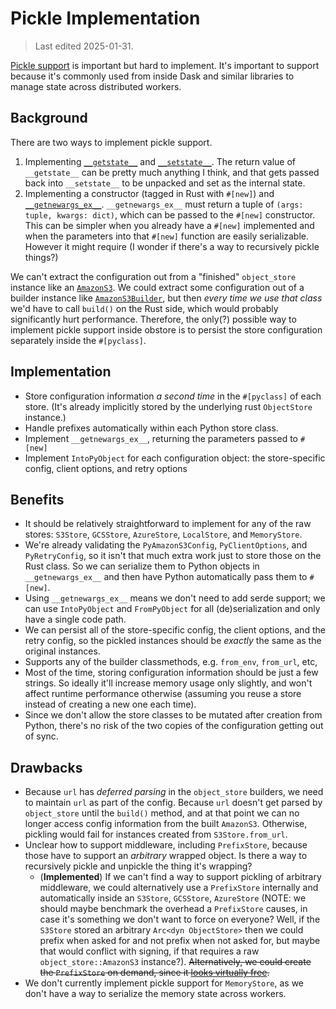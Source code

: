 # Pickle Implementation

> Last edited 2025-01-31.

[Pickle support](https://github.com/developmentseed/obstore/issues/125) is important but hard to implement. It's important to support because it's commonly used from inside Dask and similar libraries to manage state across distributed workers.

## Background

There are two ways to implement pickle support.

1. Implementing [`__getstate__`](https://docs.python.org/3/library/pickle.html#object.__getstate__) and [`__setstate__`](https://docs.python.org/3/library/pickle.html#object.__setstate__). The return value of `__getstate__` can be pretty much anything I think, and that gets passed back into `__setstate__` to be unpacked and set as the internal state.
2. Implementing a constructor (tagged in Rust with `#[new]`) and [`__getnewargs_ex__`](https://docs.python.org/3/library/pickle.html#object.__getnewargs_ex__). `__getnewargs_ex__` must return a tuple of `(args: tuple, kwargs: dict)`, which can be passed to the `#[new]` constructor. This can be simpler when you already have a `#[new]` implemented and when the parameters into that `#[new]` function are easily serializable. However it might require (I wonder if there's a way to recursively pickle things?)

We can't extract the configuration out from a "finished" `object_store` instance like an [`AmazonS3`](https://docs.rs/object_store/latest/object_store/aws/struct.AmazonS3.html). We could extract some configuration out of a builder instance like [`AmazonS3Builder`](https://docs.rs/object_store/latest/object_store/aws/struct.AmazonS3Builder.html), but then _every time we use that class_ we'd have to call `build()` on the Rust side, which would probably significantly hurt performance. Therefore, the only(?) possible way to implement pickle support inside obstore is to persist the store configuration separately inside the `#[pyclass]`.

## Implementation

- Store configuration information _a second time_ in the `#[pyclass]` of each store. (It's already implicitly stored by the underlying rust `ObjectStore` instance.)
- Handle prefixes automatically within each Python store class.
- Implement `__getnewargs_ex__`, returning the parameters passed to `#[new]`
- Implement `IntoPyObject` for each configuration object: the store-specific config, client options, and retry options

## Benefits

- It should be relatively straightforward to implement for any of the raw stores: `S3Store`, `GCSStore`, `AzureStore`, `LocalStore`, and `MemoryStore`.
- We're already validating the `PyAmazonS3Config`, `PyClientOptions`, and `PyRetryConfig`, so it isn't that much extra work just to store those on the Rust class. So we can serialize them to Python objects in `__getnewargs_ex__` and then have Python automatically pass them to `#[new]`.
- Using `__getnewargs_ex__` means we don't need to add serde support; we can use `IntoPyObject` and `FromPyObject` for all (de)serialization and only have a single code path.
- We can persist all of the store-specific config, the client options, and the retry config, so the pickled instances should be _exactly_ the same as the original instances.
- Supports any of the builder classmethods, e.g. `from_env`, `from_url`, etc,
- Most of the time, storing configuration information should be just a few strings. So ideally it'll increase memory usage only slightly, and won't affect runtime performance otherwise (assuming you reuse a store instead of creating a new one each time).
- Since we don't allow the store classes to be mutated after creation from Python, there's no risk of the two copies of the configuration getting out of sync.

## Drawbacks

- Because `url` has _deferred parsing_ in the `object_store` builders, we need to maintain `url` as part of the config. Because `url` doesn't get parsed by `object_store` until the `build()` method, and at that point we can no longer access config information from the built `AmazonS3`. Otherwise, pickling would fail for instances created from `S3Store.from_url`.
- Unclear how to support middleware, including `PrefixStore`, because those have to support an _arbitrary_ wrapped object. Is there a way to recursively pickle and unpickle the thing it's wrapping?
  - (**Implemented**) If we can't find a way to support pickling of arbitrary middleware, we could alternatively use a `PrefixStore` internally and automatically inside an `S3Store`, `GCSStore`, `AzureStore` (NOTE: we should maybe benchmark the overhead a `PrefixStore` causes, in case it's something we don't want to force on everyone? Well, if the `S3Store` stored an arbitrary `Arc<dyn ObjectStore>` then we could prefix when asked for and not prefix when not asked for, but maybe that would conflict with signing, if that requires a raw `object_store::AmazonS3` instance?). ~~Alternatively, we could create the `PrefixStore` on demand, since it [looks virtually free](https://github.com/apache/arrow-rs/blob/3bf29a2c7474e59722d885cd11fafd0dca13a28e/object_store/src/prefix.rs#L44-L49).~~
- We don't currently implement pickle support for `MemoryStore`, as we don't have a way to serialize the memory state across workers.
